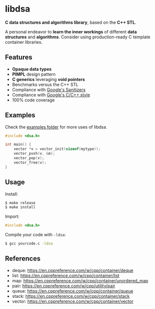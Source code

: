 # libdsa

**C data structures and algorithms library**, based on the **C++ STL**.

A personal endeavor to **learn the inner workings** of different **data structures** and **algorithms**. Consider using production-ready C template container libraries.

## Features

- **Opaque data types**
- **PIMPL** design pattern
- **C generics** leveraging **void pointers**
- Benchmarks versus the C++ STL
- Compliance with [Google's Sanitizers](https://github.com/google/sanitizers)
- Compliance with [Google's C/C++ style](https://github.com/cpplint/cpplint)
- 100% code coverage

## Examples

Check the [examples folder](./examples) for more uses of libdsa.

```c
#include <dsa.h>

int main() {
    vector *v = vector_init(sizeof(mytype));
    vector_push(v, &m);
    vector_pop(v);
    vector_free(v);
}
```

## Usage

Install:

```bash
$ make release
$ make install
```

Import:

```c
#include <dsa.h>
```

Compile your code with `-ldsa`:

```bash
$ gcc yourcode.c -ldsa
```

## References

- deque: https://en.cppreference.com/w/cpp/container/deque
- list: https://en.cppreference.com/w/cpp/container/list
- map: https://en.cppreference.com/w/cpp/container/unordered_map
- pair: https://en.cppreference.com/w/cpp/utility/pair
- queue: https://en.cppreference.com/w/cpp/container/queue
- stack: https://en.cppreference.com/w/cpp/container/stack
- vector: https://en.cppreference.com/w/cpp/container/vector
